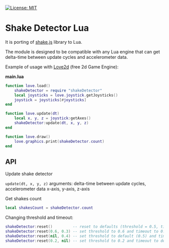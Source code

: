[![License: MIT](https://img.shields.io/badge/License-MIT-green.svg)](https://opensource.org/licenses/MIT)

# Shake Detector Lua
It is porting of [shake.js](https://github.com/alexgibson/shake.js/blob/master/shake.js) library to Lua.

The module is designed to be compatible with any Lua engine that can get delta-time between update cycles and accelerometer data.

Example of usage with [Love2d](https://love2d.org) (free 2d Game Engine):

**main.lua**
```Lua
function love.load()
    shakeDetector = require "shakeDetector"
    local joysticks = love.joystick.getJoysticks()
    joystick = joysticks[#joysticks]    
end

function love.update(dt)    
    local x, y, z = joystick:getAxes()
    shakeDetector:update(dt, x, y, z)
end

function love.draw()
    love.graphics.print(shakeDetector.count)
end
```
## API
Update shake detector

`update(dt, x, y, z)` arguments: delta-time between update cycles, accelerometer data x-axis, y-axis, z-axis

Get shakes count
```Lua
local shakesCount = shakeDetector.count
```

Changing threshold and timeout:
```Lua
shakeDetector:reset()         -- reset to defaults (threshold = 0.5, timeout = 0.25)
shakeDetector:reset(0.6, 0.3) -- set threshold to 0.6 and timeout to 0.3
shakeDetector:reset(nil, 0.4) -- set threshold to default (0.5) and timeout to 0.4
shakeDetector:reset(0.2, nil) -- set threshold to 0.2 and timeout to default (0.25)
```

